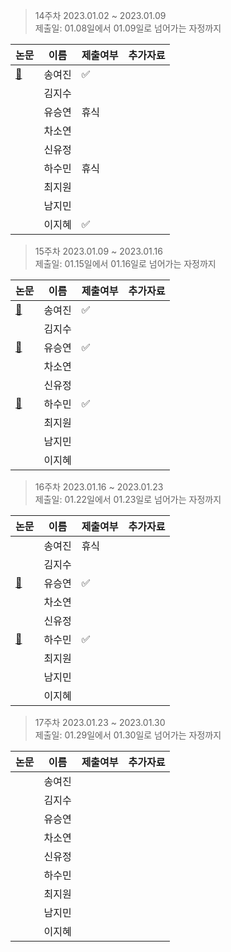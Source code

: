 > 14주차 2023.01.02 ~ 2023.01.09   
> 제출일: 01.08일에서 01.09일로 넘어가는 자정까지

논문|이름|제출여부|추가자료  
|------|---|---|---|
|[:book:](https://arxiv.org/pdf/1812.04948.pdf)|송여진|:white_check_mark:|
||김지수||
||유승연|휴식|
||차소연||
||신유정||
||하수민|휴식|
||최지원||
||남지민||
||이지혜|:white_check_mark:|

> 15주차 2023.01.09 ~ 2023.01.16   
> 제출일: 01.15일에서 01.16일로 넘어가는 자정까지

논문|이름|제출여부|추가자료  
|------|---|---|---|
|[:book:](https://arxiv.org/abs/1905.11946)|송여진|:white_check_mark:|
||김지수||
|[:book:](https://openaccess.thecvf.com/content_ICCV_2019/papers/Sun_Image_Synthesis_From_Reconfigurable_Layout_and_Style_ICCV_2019_paper.pdf)|유승연|:white_check_mark:|
||차소연||
||신유정||
|[:book:](https://ieeexplore.ieee.org/stamp/stamp.jsp?tp=&arnumber=7386874)|하수민|:white_check_mark:|
||최지원||
||남지민||
||이지혜||

> 16주차 2023.01.16 ~ 2023.01.23   
> 제출일: 01.22일에서 01.23일로 넘어가는 자정까지

논문|이름|제출여부|추가자료  
|------|---|---|---|
||송여진|휴식|
||김지수||
|[:book:](https://openaccess.thecvf.com/content_cvpr_2018/papers/Johnson_Image_Generation_From_CVPR_2018_paper.pdf)|유승연|:white_check_mark:|
||차소연||
||신유정||
|[:book:](https://ieeexplore.ieee.org/stamp/stamp.jsp?tp=&arnumber=8663146)|하수민|:white_check_mark:|
||최지원||
||남지민||
||이지혜||

> 17주차 2023.01.23 ~ 2023.01.30  
> 제출일: 01.29일에서 01.30일로 넘어가는 자정까지

논문|이름|제출여부|추가자료  
|------|---|---|---|
||송여진||
||김지수||
||유승연||
||차소연||
||신유정||
||하수민||
||최지원||
||남지민||
||이지혜||
